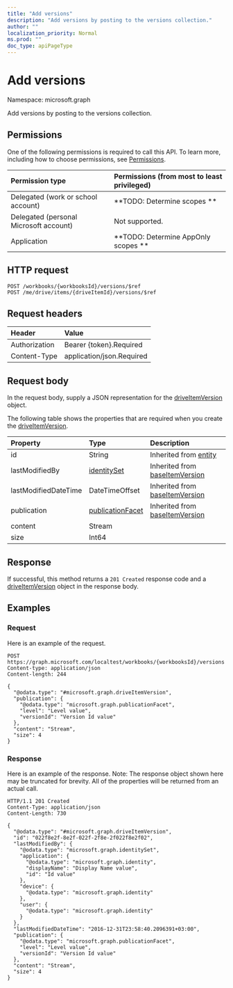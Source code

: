 ```yaml
---
title: "Add versions"
description: "Add versions by posting to the versions collection."
author: ""
localization_priority: Normal
ms.prod: ""
doc_type: apiPageType
---
```


# Add versions

Namespace: microsoft.graph

Add versions by posting to the versions collection.

## Permissions
One of the following permissions is required to call this API. To learn more, including how to choose permissions, see [Permissions](/concepts/permissions-reference.md).

|Permission type|Permissions (from most to least privileged)|
|:---|:---|
|Delegated (work or school account)|**TODO: Determine scopes **|
|Delegated (personal Microsoft account)|Not supported.|
|Application|**TODO: Determine AppOnly scopes **|

## HTTP request
<!-- {
  "blockType": "ignored"
}
-->
``` http
POST /workbooks/{workbooksId}/versions/$ref
POST /me/drive/items/{driveItemId}/versions/$ref
```

## Request headers
|Header|Value|
|:---|:---|
|Authorization|Bearer {token}.Required|
|Content-Type|application/json.Required|

## Request body
In the request body, supply a JSON representation for the [driveItemVersion](../resources/driveitemversion.md) object.

The following table shows the properties that are required when you create the [driveItemVersion](../resources/driveitemversion.md).

|Property|Type|Description|
|:---|:---|:---|
|id|String| Inherited from [entity](../resources/entity.md)|
|lastModifiedBy|[identitySet](../resources/identityset.md)| Inherited from [baseItemVersion](../resources/baseitemversion.md)|
|lastModifiedDateTime|DateTimeOffset| Inherited from [baseItemVersion](../resources/baseitemversion.md)|
|publication|[publicationFacet](../resources/publicationfacet.md)| Inherited from [baseItemVersion](../resources/baseitemversion.md)|
|content|Stream||
|size|Int64||



## Response
If successful, this method returns a `201 Created` response code and a [driveItemVersion](../resources/driveitemversion.md) object in the response body.

## Examples

### Request
Here is an example of the request.
<!-- {
  "blockType": "request",
  "name": "create_driveitemversion_from_"
}
-->
``` http
POST https://graph.microsoft.com/localtest/workbooks/{workbooksId}/versions
Content-type: application/json
Content-length: 244

{
  "@odata.type": "#microsoft.graph.driveItemVersion",
  "publication": {
    "@odata.type": "microsoft.graph.publicationFacet",
    "level": "Level value",
    "versionId": "Version Id value"
  },
  "content": "Stream",
  "size": 4
}
```

### Response
Here is an example of the response. Note: The response object shown here may be truncated for brevity. All of the properties will be returned from an actual call.
<!-- {
  "blockType": "response",
  "truncated": true,
  "@odata.type": "microsoft.graph.driveitemversion"
}
-->
``` http
HTTP/1.1 201 Created
Content-Type: application/json
Content-Length: 730

{
  "@odata.type": "#microsoft.graph.driveItemVersion",
  "id": "022f8e2f-8e2f-022f-2f8e-2f022f8e2f02",
  "lastModifiedBy": {
    "@odata.type": "microsoft.graph.identitySet",
    "application": {
      "@odata.type": "microsoft.graph.identity",
      "displayName": "Display Name value",
      "id": "Id value"
    },
    "device": {
      "@odata.type": "microsoft.graph.identity"
    },
    "user": {
      "@odata.type": "microsoft.graph.identity"
    }
  },
  "lastModifiedDateTime": "2016-12-31T23:58:40.2096391+03:00",
  "publication": {
    "@odata.type": "microsoft.graph.publicationFacet",
    "level": "Level value",
    "versionId": "Version Id value"
  },
  "content": "Stream",
  "size": 4
}
```

